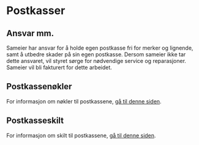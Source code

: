 # Postkasser

## Ansvar mm.

Sameier har ansvar for å holde egen postkasse fri for merker og lignende, samt å utbedre skader på sin egen postkasse. Dersom sameier ikke tar dette ansvaret, vil styret sørge for nødvendige service og reparasjoner. Sameier vil bli fakturert for dette arbeidet.

## Postkassenøkler

For informasjon om nøkler til postkassene, [gå til denne siden](/nyttig/nokler/).

## Postkasseskilt

For informasjon om skilt til postkassene, [gå til denne siden](/nyttig/nokler/).
